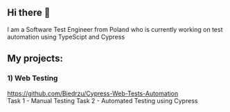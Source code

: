 ## Hi there 👋

I am a Software Test Engineer from Poland who is currently working on test automation using TypeScipt and Cypress

## My projects: <br />
### 1) Web Testing
https://github.com/Biedrzu/Cypress-Web-Tests-Automation <br />
Task 1 - Manual Testing
Task 2 - Automated Testing using Cypress


<!--
**Biedrzu/Biedrzu** is a ✨ _special_ ✨ repository because its `README.md` (this file) appears on your GitHub profile.

Here are some ideas to get you started:

- 🔭 I’m currently working on ...
- 🌱 I’m currently learning ...
- 👯 I’m looking to collaborate on ...
- 🤔 I’m looking for help with ...
- 💬 Ask me about ...
- 📫 How to reach me: ...
- 😄 Pronouns: ...
- ⚡ Fun fact: ...
-->
